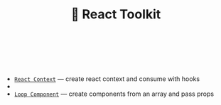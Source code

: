 <div align="center">
  <h1>
    🚀 React Toolkit    <br />
    <br />
    <br />
    <br />
  </h1>
</div>

-   [`React Context`](./React-Context) &mdash; create react context and consume with hooks
-
-   [`Loop Component`](./Loop-Component) &mdash; create components from an array and pass props
